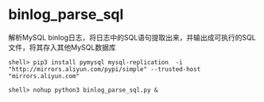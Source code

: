 # binlog_parse_sql
解析MySQL binlog日志，将日志中的SQL语句提取出来，并输出成可执行的SQL文件，将其存入其他MySQL数据库

```shell> pip3 install pymysql mysql-replication  -i   "http://mirrors.aliyun.com/pypi/simple" --trusted-host "mirrors.aliyun.com"```

```shell> nohup python3 binlog_parse_sql.py &```
